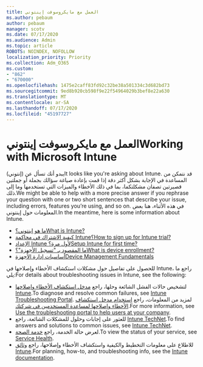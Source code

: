 ```yaml
---
title: العمل مع مايكروسوفت إينتوني
ms.author: pebaum
author: pebaum
manager: scotv
ms.date: 07/17/2020
ms.audience: Admin
ms.topic: article
ROBOTS: NOINDEX, NOFOLLOW
localization_priority: Priority
ms.collection: Adm_O365
ms.custom:
- "862"
- "670000"
ms.openlocfilehash: 1475e2caff83fd92c32be38a501334c3d682bd73
ms.sourcegitcommit: 9ed8b920cb598f9e22f54964029b3bef8e22a630
ms.translationtype: MT
ms.contentlocale: ar-SA
ms.lasthandoff: 07/17/2020
ms.locfileid: "45197727"
---
```

# <a name="working-with-microsoft-intune"></a><span data-ttu-id="bb4cc-102">العمل مع مايكروسوفت إينتوني</span><span class="sxs-lookup"><span data-stu-id="bb4cc-102">Working with Microsoft Intune</span></span>

<span data-ttu-id="bb4cc-103">يبدو أنك تسأل عن (إنتوني)</span><span class="sxs-lookup"><span data-stu-id="bb4cc-103">It looks like you're asking about Intune.</span></span> <span data-ttu-id="bb4cc-104">قد نتمكن من المساعدة في الإجابة بشكل أكثر دقة إذا قمت بإعادة صياغة سؤالك بجملة أو جملتين قصيرتين تصفان مشكلتكما، بما في ذلك الأخطاء والميزات التي تستخدمها وما إلى ذلك.</span><span class="sxs-lookup"><span data-stu-id="bb4cc-104">We might be able to help with a more precise answer if you rephrase your question with one or two short sentences that describe your issue, including errors, features you’re using, and so on.</span></span> <span data-ttu-id="bb4cc-105">في هذه الأثناء، هنا بعض المعلومات حول إينتوني.</span><span class="sxs-lookup"><span data-stu-id="bb4cc-105">In the meantime, here is some information about Intune.</span></span>

- [<span data-ttu-id="bb4cc-106">ما هو إينتوني؟</span><span class="sxs-lookup"><span data-stu-id="bb4cc-106">What is Intune?</span></span>](https://docs.microsoft.com/intune/what-is-intune)
- [<span data-ttu-id="bb4cc-107">كيفية الاشتراك في محاكمة Intune؟</span><span class="sxs-lookup"><span data-stu-id="bb4cc-107">How to sign up for Intune trial?</span></span>](https://docs.microsoft.com/intune/free-trial-sign-up)
- [<span data-ttu-id="bb4cc-108">الإعداد Intune لأول مرة؟</span><span class="sxs-lookup"><span data-stu-id="bb4cc-108">Setup Intune for first time?</span></span>](https://docs.microsoft.com/intune/setup-steps)
- [<span data-ttu-id="bb4cc-109">ما المقصود بـ "تسجيل الأجهزة"؟</span><span class="sxs-lookup"><span data-stu-id="bb4cc-109">What is device enrollment?</span></span>](https://docs.microsoft.com/intune/device-enrollment)
- [<span data-ttu-id="bb4cc-110">أساسيات إدارة الأجهزة</span><span class="sxs-lookup"><span data-stu-id="bb4cc-110">Device Management Fundamentals</span></span>](https://docs.microsoft.com/mem/intune/fundamentals/)

<span data-ttu-id="bb4cc-111">للحصول على تفاصيل حول مشكلات استكشاف الأخطاء وإصلاحها في Intune، راجع ما يلي:</span><span class="sxs-lookup"><span data-stu-id="bb4cc-111">For details about troubleshooting issues in Intune, see the following:</span></span>

- <span data-ttu-id="bb4cc-112">لتشخيص حالات الفشل الشائعة وحلها، راجع [مدخل استكشاف الأخطاء وإصلاحها Intune](https://aka.ms/intunetroubleshooting).</span><span class="sxs-lookup"><span data-stu-id="bb4cc-112">To diagnose and resolve common failures, see  [Intune Troubleshooting Portal](https://aka.ms/intunetroubleshooting).</span></span> <span data-ttu-id="bb4cc-113">لمزيد من المعلومات، راجع [استخدام مدخل استكشاف الأخطاء وإصلاحها لمساعدة المستخدمين في شركتك](https://docs.microsoft.com/intune/help-desk-operators).</span><span class="sxs-lookup"><span data-stu-id="bb4cc-113">For more information, see [Use the troubleshooting portal to help users at your company](https://docs.microsoft.com/intune/help-desk-operators).</span></span>
- <span data-ttu-id="bb4cc-114">للعثور على إجابات وحلول للمشكلات الشائعة، راجع [Intune TechNet](https://aka.ms/intuneforums).</span><span class="sxs-lookup"><span data-stu-id="bb4cc-114">To find answers and solutions to common issues, see [Intune TechNet](https://aka.ms/intuneforums).</span></span>
- <span data-ttu-id="bb4cc-115">لعرض حالة الخدمة، راجع [خدمة الصحة](https://portal.office.com/AdminPortal/Home#/servicehealth).</span><span class="sxs-lookup"><span data-stu-id="bb4cc-115">To view the status of your service, see [Service Health](https://portal.office.com/AdminPortal/Home#/servicehealth).</span></span>
- <span data-ttu-id="bb4cc-116">للاطلاع على معلومات التخطيط والكيفية واستكشاف الأخطاء وإصلاحها، راجع [وثائق Intune](https://docs.microsoft.com/intune/).</span><span class="sxs-lookup"><span data-stu-id="bb4cc-116">For planning, how-to, and troubleshooting info, see the [Intune documentation](https://docs.microsoft.com/intune/).</span></span>
